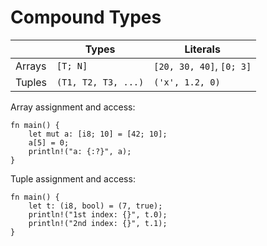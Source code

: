 # Compound Types

|        | Types               | Literals                 |
|--------|---------------------|--------------------------|
| Arrays | `[T; N]`            | `[20, 30, 40]`, `[0; 3]` |
| Tuples | `(T1, T2, T3, ...)` | `('x', 1.2, 0)`          |

Array assignment and access:

```rust,editable
fn main() {
    let mut a: [i8; 10] = [42; 10];
    a[5] = 0;
    println!("a: {:?}", a);
}
```

Tuple assignment and access:

```rust,editable
fn main() {
    let t: (i8, bool) = (7, true);
    println!("1st index: {}", t.0);
    println!("2nd index: {}", t.1);
}
```
